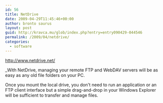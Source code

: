 ```yaml
---
id: 56
title: NetDrive
date: 2009-04-29T11:45:46+00:00
author: bronto saurus
layout: post
guid: http://kravca.mu/glob/index.php?entry=entry090429-044546
permalink: /2009/04/netdrive/
categories:
  - software
---
```

<a href="http://www.netdrive.net/" target="_blank" >http://www.netdrive.net/</a>

_With NetDrive, managing your remote FTP and WebDAV servers will be as easy as any old file folders on your PC.</p> 

Once you mount the local drive, you don't need to run an application or an FTP client interface but a simple drag-and-drop in your Windows Explorer will be sufficient to transfer and manage files.  
</i>